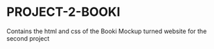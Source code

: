 # PROJECT-2-BOOKI
Contains the html and css of the Booki Mockup turned website for the second project
